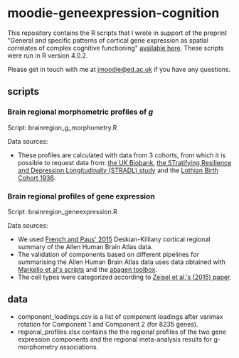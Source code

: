 # moodie-geneexpression-cognition
This repository contains the R scripts that I wrote in support of the preprint "General and specific patterns of cortical gene expression as spatial correlates of complex cognitive functioning" [available here](https://www.biorxiv.org/content/10.1101/2023.03.16.532915v1). These scripts were run in R version 4.0.2. 

Please get in touch with me at jmoodie@ed.ac.uk if you have any questions.

## scripts
### Brain regional morphometric profiles of _g_ 
Script: brainregion_g_morphometry.R

Data sources: 
- These profiles are calculated with data from 3 cohorts, from which it is possible to request data from: [the UK Biobank](http://www.ukbiobank.ac.uk/register-apply/),  [the STratifying Resilience and Depression Longitudinally (STRADL) study](https://www.research.ed.ac.uk/en/datasets/stratifying-resilience-and-depression-longitudinally-stradl-a-dep) and the [Lothian Birth Cohort 1936](https://www.ed.ac.uk/lothian-birth-cohorts/data-access-collaboration).

### Brain regional profiles of gene expression
Script: brainregion_geneexpression.R

Data sources: 
- We used [French and Paus' 2015](https://figshare.com/articles/dataset/A_FreeSurfer_view_of_the_cortical_transcriptome_generated_from_the_Allen_Human_Brain_Atlas/1439749) Deskian-Killiany cortical regional summary of the Allen Human Brain Atlas data. 
- The validation of components based on different pipelines for summarising the Allen Human Brain Atlas data uses data obtained with [Markello et al's scripts](https://github.com/netneurolab/markello_transcriptome) and the [abagen toolbox](https://github.com/rmarkello/abagen).
- The cell types were categorized according to [Zeisel et al.'s (2015) paper](https://pubmed.ncbi.nlm.nih.gov/25700174/).


## data
- component_loadings.csv is a list of component loadings after varimax rotation for Component 1 and Component 2 (for 8235 genes).
- regional_profiles.xlsx contains the the regional profiles of the two gene expression components and the regional meta-analysis results for g-morphometry associations. 
